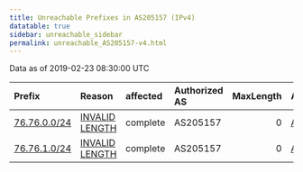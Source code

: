 ```yaml
---
title: Unreachable Prefixes in AS205157 (IPv4)
datatable: true
sidebar: unreachable_sidebar
permalink: unreachable_AS205157-v4.html
---
```


Data as of 2019-02-23 08:30:00 UTC


<div class="datatable-begin"></div>

| Prefix                                             | Reason                                                                                                  | affected   | Authorized AS   |   MaxLength | Anchor                           |   unreachable /24s |
|:---------------------------------------------------|:--------------------------------------------------------------------------------------------------------|:-----------|:----------------|------------:|:---------------------------------|-------------------:|
| [76.76.0.0/24](https://stat.ripe.net/76.76.0.0/24) | [INVALID LENGTH](https://rpki-validator.ripe.net/announcement-preview?asn=AS205157&prefix=76.76.0.0/24) | complete   | AS205157        |           0 | [ARIN](unreachable_ARIN-v4.html) |                  1 |
| [76.76.1.0/24](https://stat.ripe.net/76.76.1.0/24) | [INVALID LENGTH](https://rpki-validator.ripe.net/announcement-preview?asn=AS205157&prefix=76.76.1.0/24) | complete   | AS205157        |           0 | [ARIN](unreachable_ARIN-v4.html) |                  1 |

<div class="datatable-end"></div>